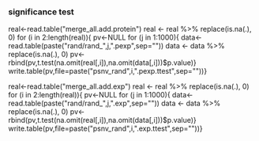 ### significance test
real<-read.table("merge_all.add.protein")
real <- real %>% replace(is.na(.), 0)
for (i in 2:length(real)){
pv<-NULL
for (j in 1:1000){
data<-read.table(paste("rand/rand_",j,".pexp",sep=""))
data <- data %>% replace(is.na(.), 0)
pv<-rbind(pv,t.test(na.omit(real[,i]),na.omit(data[,i]))$p.value)}
write.table(pv,file=paste("psnv_rand",i,".pexp.ttest",sep=""))}

real<-read.table("merge_all.add.exp")
real <- real %>% replace(is.na(.), 0)
for (i in 2:length(real)){
pv<-NULL
for (j in 1:1000){
data<-read.table(paste("rand/rand_",j,".exp",sep=""))
data <- data %>% replace(is.na(.), 0)
pv<-rbind(pv,t.test(na.omit(real[,i]),na.omit(data[,i]))$p.value)}
write.table(pv,file=paste("psnv_rand",i,".exp.ttest",sep=""))}